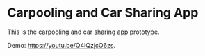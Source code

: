 # Carpooling and Car Sharing App
This is the carpooling and car sharing app prototype.

Demo: <https://youtu.be/Q4iQzjcO6zs>.
